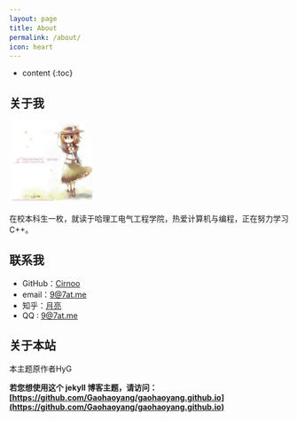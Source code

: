 ```yaml
---
layout: page
title: About
permalink: /about/
icon: heart
---
```


* content
{:toc}

## 关于我

<img src="../img/about-luna.jpg" width="150" height="150">


在校本科生一枚，就读于哈理工电气工程学院，热爱计算机与编程，正在努力学习C++。



## 联系我

* GitHub：[Cirnoo](https://github.com/Cirnoo)
* email：9@7at.me
* 知乎：[月亮](https://www.zhihu.com/people/yue-liang-78-7)
* QQ : [9@7at.me](http://t.cn/RDeWZJH)


## 关于本站

本主题原作者HyG

**若您想使用这个 jekyll 博客主题，请访问：[https://github.com/Gaohaoyang/gaohaoyang.github.io](https://github.com/Gaohaoyang/gaohaoyang.github.io)**



